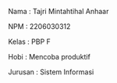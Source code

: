 Nama    : Tajri Mintahtihal Anhaar

NPM     : 2206030312

Kelas   : PBP F

Hobi    : Mencoba produktif

Jurusan : Sistem Informasi